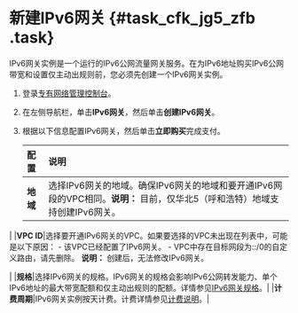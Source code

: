 # 新建IPv6网关 {#task_cfk_jg5_zfb .task}

IPv6网关实例是一个运行的IPv6公网流量网关服务。在为IPv6地址购买IPv6公网带宽和设置仅主动出规则前，您必须先创建一个IPv6网关实例。

1.  登录[专有网络管理控制台](https://vpcnext.console.aliyun.com)。 
2.  在左侧导航栏，单击**IPv6网关**，然后单击**创建IPv6网关**。 
3.  根据以下信息配置IPv6网关，然后单击**立即购买**完成支付。 

    |配置|说明|
    |:-|:-|
    |**地域**|选择IPv6网关的地域。确保IPv6网关的地域和要开通IPv6网段的VPC相同。**说明：** 目前，仅华北5（呼和浩特）地域支持创建IPv6网关。

|
    |**VPC ID**|选择要开通IPv6网关的VPC。如果要选择的VPC未出现在列表中，可能是以下原因：    -   该VPC已经配置了IPv6网关。
    -   VPC中存在目标网段为::/0的自定义路由，请先删除。
**说明：** 创建后，无法修改IPv6网关。

|
    |**规格**|选择IPv6网关的规格。IPv6网关的规格会影响IPv6公网转发能力、单个IPv6地址的最大带宽配额和仅主动出规则的配额。详情参见[IPv6网关规格](cn.zh-CN/用户指南/管理IPv6网关/IPv6网关规格.md#)。|
    |**计费周期**|IPv6网关实例按天计费。计费详情参见[计费说明](../../../../cn.zh-CN/产品定价/计费说明.md#)。|


